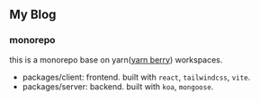 ## My Blog

### monorepo

this is a monorepo base on yarn([yarn berry](https://github.com/yarnpkg/berry)) workspaces.

- packages/client: frontend. built with `react`, `tailwindcss`, `vite`.
- packages/server: backend. built with `koa`, `mongoose`.

